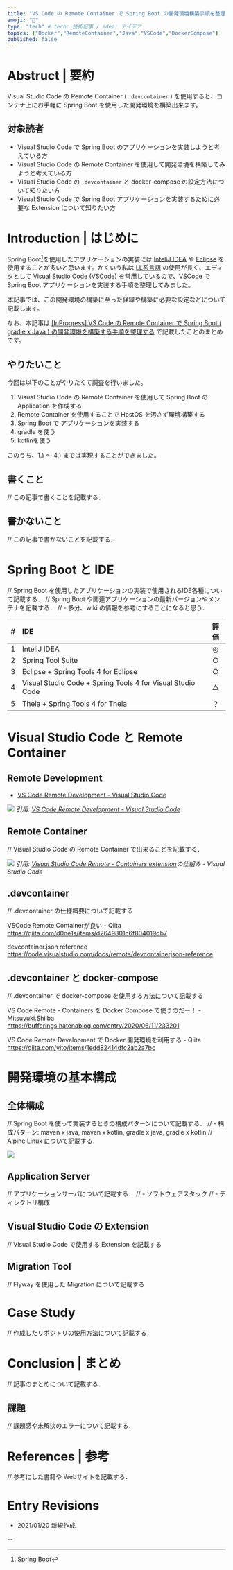 ```yaml
---
title: "VS Code の Remote Container で Spring Boot の開発環境構築手順を整理する"
emoji: "📘"
type: "tech" # tech: 技術記事 / idea: アイデア
topics: ["Docker","RemoteContainer","Java","VSCode","DockerCompose"]
published: false
---
```

# Abstruct | 要約

Visual Studio Code の Remote Container ( `.devcontainer` ) を使用すると、コンテナ上にお手軽に Spring Boot を使用した開発環境を構築出来ます。

## 対象読者

- Visual Studio Code で Spring Boot のアプリケーションを実装しようと考えている方
- Visual Studio Code の Remote Container を使用して開発環境を構築してみようと考えている方
- Visual Studio Code の `.devcontainer` と docker-compose の設定方法について知りたい方
- Visual Studio Code で Spring Boot アプリケーションを実装するために必要な Extension について知りたい方

# Introduction | はじめに

Spring Boot[^1]を使用したアプリケーションの実装には [InteliJ IDEA](https://www.jetbrains.com/ja-jp/idea/) や [Eclipse](https://www.eclipse.org/) を使用することが多いと思います。かくいう私は [LL系言語](https://ja.wikipedia.org/wiki/%E8%BB%BD%E9%87%8F%E3%83%97%E3%83%AD%E3%82%B0%E3%83%A9%E3%83%9F%E3%83%B3%E3%82%B0%E8%A8%80%E8%AA%9E) の使用が長く、エディタとして [Visual Studio Code (VSCode)](https://azure.microsoft.com/ja-jp/products/visual-studio-code/) を常用しているので、VSCode で Spring Boot アプリケーションを実装する手順を整理してみました。

本記事では、この開発環境の構築に至った経緯や構築に必要な設定などについて記載します。

なお、本記事は [[InProgress] VS Code の Remote Container で Spring Boot ( gradle x Java ) の開発環境を構築する手順を整理する](https://zenn.dev/anfangd/scraps/ab60621e6cbd61) で記載したことのまとめです。

## やりたいこと

今回は以下のことがやりたくて調査を行いました。

1. Visual Studio Code の Remote Container を使用して Spring Boot の Application を作成する
2. Remote Container を使用することで HostOS を汚さず環境構築する
3. Spring Boot で アプリケーションを実装する
4. gradle を使う
5. kotlinを使う

このうち、1.) 〜 4.) までは実現することができました。

## 書くこと

// この記事で書くことを記載する．

## 書かないこと

// この記事で書かないことを記載する．

# Spring Boot と IDE

// Spring Boot を使用したアプリケーションの実装で使用されるIDE各種について記載する．
// Spring Boot や関連アプリケーションの最新バージョンやメンテナを記載する．
//   - 多分、wiki の情報を参考にすることになると思う．

|#|IDE|評価|
|:--|:--|:--:|
|1|InteliJ IDEA|◎|
|2|Spring Tool Suite|○|
|3|Eclipse + Spring Tools 4 for Eclipse|○|
|4|Visual Studio Code + Spring Tools 4 for Visual Studio Code|△|
|5|Theia + Spring Tools 4 for Theia|？|

# Visual Studio Code と Remote Container

## Remote Development

- [VS Code Remote Development - Visual Studio Code](https://code.visualstudio.com/docs/remote/remote-overview)

![](https://code.visualstudio.com/assets/docs/remote/remote-overview/architecture.png)
*引用: [VS Code Remote Development - Visual Studio Code ](https://code.visualstudio.com/docs/remote/remote-overview)*

## Remote Container

// Visual Studio Code の Remote Container で出来ることを記載する．

![](https://code.visualstudio.com/assets/docs/remote/containers/architecture-containers.png)
*引用: [Visual Studio Code Remote - Containers extension](https://code.visualstudio.com/docs/remote/containers)の仕組み - Visual Studio Code*

## .devcontainer

// .devcontainer の仕様概要について記載する

VSCode Remote Containerが良い - Qiita
https://qiita.com/d0ne1s/items/d2649801c6f804019db7

devcontainer.json reference
https://code.visualstudio.com/docs/remote/devcontainerjson-reference


## .devcontainer と docker-compose

// .devcontainer で docker-compose を使用する方法について記載する

VS Code Remote - Containers を Docker Compose で使うのだー！ - Mitsuyuki.Shiiba
https://bufferings.hatenablog.com/entry/2020/06/11/233201

VS Code Remote Development で Docker 開発環境を利用する - Qiita
https://qiita.com/yito/items/1edd82414dfc2ab2a7bc


# 開発環境の基本構成

## 全体構成

// Spring Boot を使って実装するときの構成パターンについて記載する．
//   - 構成パターン: maven x java, maven x kotlin, gradle x java, gradle x kotlin
// Alpine Linux について記載する．

![](https://storage.googleapis.com/zenn-user-upload/1kdqfjohf9gnb1hk9ularg3ubma5)

## Application Server

// アプリケーションサーバについて記載する．
//   - ソフトウェアスタック
//   - ディレクトリ構成

## Visual Studio Code の Extension

// Visual Studio Code で使用する Extension を記載する

## Migration Tool

// Flyway を使用した Migration について記載する

# Case Study

// 作成したリポジトリの使用方法について記載する．

# Conclusion | まとめ

// 記事のまとめについて記載する．

## 課題

// 課題感や未解決のエラーについて記載する．

# References | 参考

// 参考にした書籍や Webサイトを記載する．

# Entry Revisions

- 2021/01/20 新規作成

--
[^1]: [Spring Boot](https://spring.io/)
